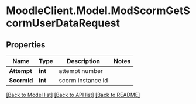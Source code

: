 # MoodleClient.Model.ModScormGetScormUserDataRequest

## Properties

Name | Type | Description | Notes
------------ | ------------- | ------------- | -------------
**Attempt** | **int** | attempt number | 
**Scormid** | **int** | scorm instance id | 

[[Back to Model list]](../README.md#documentation-for-models) [[Back to API list]](../README.md#documentation-for-api-endpoints) [[Back to README]](../README.md)

